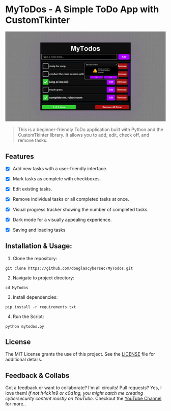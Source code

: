 # **MyToDos - A Simple ToDo App with CustomTkinter**

![image](https://github.com/douglascybersec/MyTodos/blob/8bef5852e49b0f3c62eb85c672f92d7044022667/image.PNG)


> This is a beginner-friendly ToDo application built with Python and the CustomTkinter library. It allows you to add, edit, check off, and remove tasks.

## Features

- [x] Add new tasks with a user-friendly interface.
- [x] Mark tasks as complete with checkboxes.
- [x] Edit existing tasks.
- [x] Remove individual tasks or all completed tasks at once.
- [x] Visual progress tracker showing the number of completed tasks.
- [x] Dark mode for a visually appealing experience.
- [x] Saving and loading tasks


## Installation & Usage:

1. Clone the repository:
```
git clone https://github.com/douglascybersec/MyTodos.git

```

2. Navigate to project directory:
```
cd MyTodos

```

3. Install dependencies:
```
pip install -r requirements.txt

```

4. Run the Script:
```
python mytodos.py

```

## License

The MIT License grants the use of this project. See the [LICENSE](https://github.com/douglascybersec/MyTodos/blob/master/LICENSE) file for additional details.

## Feedback & Collabs
Got a feedback or want to collaborate? I'm all circuits! Pull requests? Yes, I love them! _If not h4ck1n9 or c0d1ng, you might catch me creating cybersecurity content mostly on YouTube._ Checkout the [YouTube Channel](https://www.youtube.com/@douglascybersec) for more..

